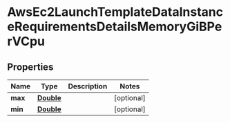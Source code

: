 

# AwsEc2LaunchTemplateDataInstanceRequirementsDetailsMemoryGiBPerVCpu


## Properties

| Name | Type | Description | Notes |
|------------ | ------------- | ------------- | -------------|
|**max** | [**Double**](Double.md) |  |  [optional] |
|**min** | [**Double**](Double.md) |  |  [optional] |




